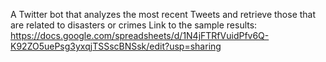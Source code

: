 A Twitter bot that analyzes the most recent Tweets and retrieve those that are related to disasters or crimes
Link to the sample results: https://docs.google.com/spreadsheets/d/1N4jFTRfVuidPfv6Q-K92ZO5uePsg3yxqjTSSscBNSsk/edit?usp=sharing
